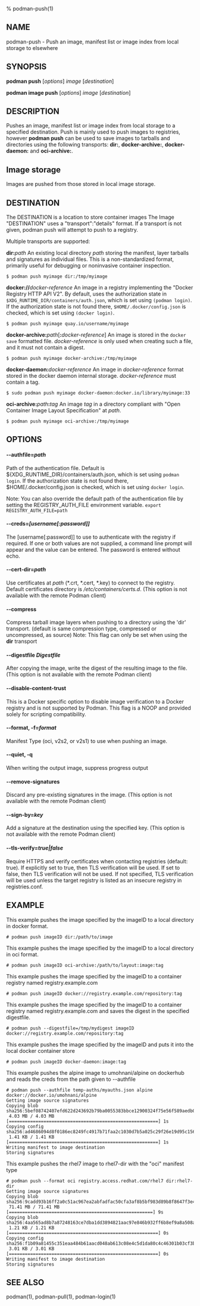 % podman-push(1)

## NAME
podman\-push - Push an image, manifest list or image index from local storage to elsewhere

## SYNOPSIS
**podman push** [*options*] *image* [*destination*]

**podman image push** [*options*] *image* [*destination*]

## DESCRIPTION
Pushes an image, manifest list or image index from local storage to a specified
destination. Push is mainly used to push images to registries, however
**podman push** can be used to save images to tarballs and directories using the
following transports:
**dir:**, **docker-archive:**, **docker-daemon:** and **oci-archive:**.

## Image storage
Images are pushed from those stored in local image storage.

## DESTINATION

 The DESTINATION is a location to store container images
 The Image "DESTINATION" uses a "transport":"details" format.
 If a transport is not given, podman push will attempt to push
 to a registry.

 Multiple transports are supported:

  **dir:**_path_
  An existing local directory _path_ storing the manifest, layer tarballs and signatures as individual files. This is a non-standardized format, primarily useful for debugging or noninvasive container inspection.

    $ podman push myimage dir:/tmp/myimage

  **docker://**_docker-reference_
  An image in a registry implementing the "Docker Registry HTTP API V2". By default, uses the authorization state in `$XDG_RUNTIME_DIR/containers/auth.json`, which is set using `(podman login)`. If the authorization state is not found there, `$HOME/.docker/config.json` is checked, which is set using `(docker login)`.

    $ podman push myimage quay.io/username/myimage

  **docker-archive:**_path_[**:**_docker-reference_]
  An image is stored in the `docker save` formatted file.  _docker-reference_ is only used when creating such a file, and it must not contain a digest.

    $ podman push myimage docker-archive:/tmp/myimage

  **docker-daemon:**_docker-reference_
  An image in _docker-reference_ format stored in the docker daemon internal storage. _docker-reference_ must contain a tag.

    $ sudo podman push myimage docker-daemon:docker.io/library/myimage:33

  **oci-archive:**_path_**:**_tag_
  An image _tag_ in a directory compliant with "Open Container Image Layout Specification" at _path_.

    $ podman push myimage oci-archive:/tmp/myimage

## OPTIONS

#### **\-\-authfile**=*path*

Path of the authentication file. Default is ${XDG\_RUNTIME\_DIR}/containers/auth.json, which is set using `podman login`.
If the authorization state is not found there, $HOME/.docker/config.json is checked, which is set using `docker login`.

Note: You can also override the default path of the authentication file by setting the REGISTRY\_AUTH\_FILE
environment variable. `export REGISTRY_AUTH_FILE=path`

#### **\-\-creds**=*[username[:password]]*

The [username[:password]] to use to authenticate with the registry if required.
If one or both values are not supplied, a command line prompt will appear and the
value can be entered.  The password is entered without echo.

#### **\-\-cert-dir**=*path*

Use certificates at *path* (\*.crt, \*.cert, \*.key) to connect to the registry.
Default certificates directory is _/etc/containers/certs.d_. (This option is not available with the remote Podman client)

#### **\-\-compress**

Compress tarball image layers when pushing to a directory using the 'dir' transport. (default is same compression type, compressed or uncompressed, as source)
Note: This flag can only be set when using the **dir** transport

#### **\-\-digestfile** *Digestfile*

After copying the image, write the digest of the resulting image to the file.  (This option is not available with the remote Podman client)

#### **\-\-disable-content-trust**

This is a Docker specific option to disable image verification to a Docker
registry and is not supported by Podman.  This flag is a NOOP and provided
solely for scripting compatibility.

#### **\-\-format**, **-f**=*format*

Manifest Type (oci, v2s2, or v2s1) to use when pushing an image.

#### **\-\-quiet**, **-q**

When writing the output image, suppress progress output

#### **\-\-remove-signatures**

Discard any pre-existing signatures in the image. (This option is not available with the remote Podman client)

#### **\-\-sign-by**=*key*

Add a signature at the destination using the specified key. (This option is not available with the remote Podman client)

#### **\-\-tls-verify**=*true|false*

Require HTTPS and verify certificates when contacting registries (default: true). If explicitly set to true,
then TLS verification will be used. If set to false, then TLS verification will not be used. If not specified,
TLS verification will be used unless the target registry is listed as an insecure registry in registries.conf.

## EXAMPLE

This example pushes the image specified by the imageID to a local directory in docker format.

 `# podman push imageID dir:/path/to/image`

This example pushes the image specified by the imageID to a local directory in oci format.

 `# podman push imageID oci-archive:/path/to/layout:image:tag`

This example pushes the image specified by the imageID to a container registry named registry.example.com

 `# podman push imageID docker://registry.example.com/repository:tag`

This example pushes the image specified by the imageID to a container registry named registry.example.com and saves the digest in the specified digestfile.

 `# podman push --digestfile=/tmp/mydigest imageID docker://registry.example.com/repository:tag`

This example pushes the image specified by the imageID and puts it into the local docker container store

 `# podman push imageID docker-daemon:image:tag`

This example pushes the alpine image to umohnani/alpine on dockerhub and reads the creds from
the path given to --authfile

```
# podman push --authfile temp-auths/myauths.json alpine docker://docker.io/umohnani/alpine
Getting image source signatures
Copying blob sha256:5bef08742407efd622d243692b79ba0055383bbce12900324f75e56f589aedb0
 4.03 MB / 4.03 MB [========================================================] 1s
Copying config sha256:ad4686094d8f0186ec8249fc4917b71faa2c1030d7b5a025c29f26e19d95c156
 1.41 KB / 1.41 KB [========================================================] 1s
Writing manifest to image destination
Storing signatures
```

This example pushes the rhel7 image to rhel7-dir with the "oci" manifest type
```
# podman push --format oci registry.access.redhat.com/rhel7 dir:rhel7-dir
Getting image source signatures
Copying blob sha256:9cadd93b16ff2a0c51ac967ea2abfadfac50cfa3af8b5bf983d89b8f8647f3e4
 71.41 MB / 71.41 MB [======================================================] 9s
Copying blob sha256:4aa565ad8b7a87248163ce7dba1dd3894821aac97e846b932ff6b8ef9a8a508a
 1.21 KB / 1.21 KB [========================================================] 0s
Copying config sha256:f1b09a81455c351eaa484b61aacd048ab613c08e4c5d1da80c4c46301b03cf3b
 3.01 KB / 3.01 KB [========================================================] 0s
Writing manifest to image destination
Storing signatures
```

## SEE ALSO
podman(1), podman-pull(1), podman-login(1)
